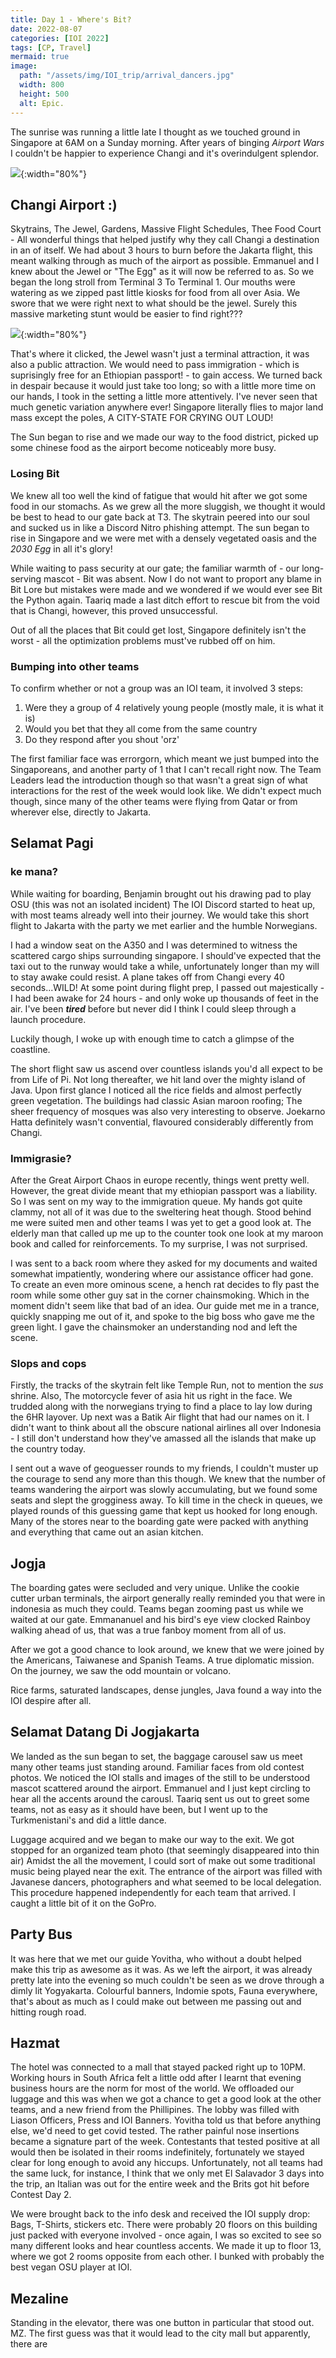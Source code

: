 ```yaml
---
title: Day 1 - Where's Bit?
date: 2022-08-07
categories: [IOI 2022]
tags: [CP, Travel]
mermaid: true
image:
  path: "/assets/img/IOI_trip/arrival_dancers.jpg"
  width: 800
  height: 500
  alt: Epic. 
---
```


The sunrise was running a little late I thought as we touched ground in Singapore at 6AM on a Sunday morning. After years of binging _Airport Wars_ I couldn't be happier to experience Changi and it's overindulgent splendor.

![](/assets/img/IOI_trip/changi_tower.jpg){:width="80%"} 

## Changi Airport :)

Skytrains, The Jewel, Gardens, Massive Flight Schedules, Thee Food Court - All wonderful things that helped justify why they call Changi a destination in an of itself. We had about 3 hours to burn before the Jakarta flight, this meant walking through as much of the airport as possible. Emmanuel and I knew about the Jewel or "The Egg" as it will now be referred to as. So we began the long stroll from Terminal 3 To Terminal 1. Our mouths were watering as we zipped past little kiosks for food from all over Asia. We swore that we were right next to what should be the jewel. Surely this massive marketing stunt would be easier to find right??? 

![](/assets/img/IOI_trip/team_changi.jpg){:width="80%"}

That's where it clicked, the Jewel wasn't just a terminal attraction, it was also a public attraction. We would need to pass immigration - which is suprisingly free for an Ethiopian passport! - to gain access. We turned back in despair because it would just take too long; so with a little more time on our hands, I took in the setting a little more attentively. I've never seen that much genetic variation anywhere ever! Singapore literally flies to major land mass except the poles, A CITY-STATE FOR CRYING OUT LOUD! 

The Sun began to rise and we made our way to the food district, picked up some chinese food as the airport become noticeably more busy. 

### Losing Bit

We knew all too well the kind of fatigue that would hit after we got some food in our stomachs. As we grew all the more sluggish, we thought it would be best to head to our gate back at T3. The skytrain peered into our soul and sucked us in like a Discord Nitro phishing attempt. The sun began to rise in Singapore and we were met with a densely vegetated oasis and the _2030 Egg_ in all it's glory! 

While waiting to pass security at our gate; the familiar warmth of - our long-serving mascot - Bit was absent. Now I do not want to proport any blame in Bit Lore but mistakes were made and we wondered if we would ever see Bit the Python again. Taariq made a last ditch effort to rescue bit from the void that is Changi, however, this proved unsuccessful. 

Out of all the places that Bit could get lost, Singapore definitely isn't the worst - all the optimization problems must've rubbed off on him. 

<!--INSERT IMAGE OF BIT IN HIS LAST MOMENTS-->

### Bumping into other teams

To confirm whether or not a group was an IOI team, it involved 3 steps: 

1. Were they a group of 4 relatively young people (mostly male, it is what it is)
2. Would you bet that they all come from the same country
3. Do they respond after you shout 'orz'

The first familiar face was errorgorn, which meant we just bumped into the Singaporeans, and another party of 1 that I can't recall
right now. The Team Leaders lead the introduction though so that wasn't a great sign of what interactions for the rest of 
the week would look like. We didn't expect much though, since many of the other teams were flying from Qatar or from wherever else, directly to Jakarta.

## Selamat Pagi

### ke mana? 

While waiting for boarding, Benjamin brought out his drawing pad to play OSU (this was not an isolated incident) The IOI Discord started to heat up, with most teams already well into their journey. We would take this short flight to Jakarta with the party we met earlier and the humble Norwegians.

I had a window seat on the A350 and I was determined to witness the scattered cargo ships surrounding singapore. I should've expected that the taxi out to the runway would take a while, unfortunately longer than my will to stay awake could resist. A plane takes off from Changi every 40 seconds...WILD! At some point during flight prep, I passed out majestically - I had been awake for 24 hours - and only woke up thousands of feet in the air. I've been ***tired*** before but never did I think I could sleep through a launch procedure. 

Luckily though, I woke up with enough time to catch a glimpse of the coastline.

<!-- INSERT IMAGE OF THE SCATTERED COASTLINE !-->

The short flight saw us ascend over countless islands you'd all expect to be from Life of Pi. Not long thereafter, we hit land over the mighty island of Java. Upon first glance I noticed all the rice fields and almost perfectly green vegetation. The buildings had classic Asian maroon roofing; The sheer frequency of mosques was also very interesting to observe. Joekarno Hatta definitely wasn't convential, flavoured considerably differently from Changi. 

### Immigrasie?

After the Great Airport Chaos in europe recently, things went pretty well. However, the great divide meant that my ethiopian passport was a liability. So I was sent on my way to the immigration queue. My hands got quite clammy, not all of it was due to the sweltering heat though. Stood behind me were suited men and other teams I was yet to get a good look at. The elderly man that called up me up to the counter took one look at my maroon book and called for reinforcements. To my surprise, I was not surprised.

I was sent to a back room where they asked for my documents and waited somewhat impatiently, wondering where our assistance officer had gone. To create an even more ominous scene, a hench rat decides to fly past the room while some other guy sat in the corner chainsmoking. Which in the moment didn't seem like that bad of an idea. Our guide met me in a trance, quickly snapping me out of it, and spoke to the big boss who gave me the green light. I gave the chainsmoker an understanding nod and left the scene.

### Slops and cops

Firstly, the tracks of the skytrain felt like Temple Run, not to mention the _sus_ shrine. Also, The motorcycle fever of asia hit us right in the face. We trudded along with the norwegians trying to find a place to lay low during the 6HR layover. Up next was a Batik Air flight that had our names on it. I didn't want to think about all the obscure national airlines all over Indonesia - I still don't understand how they've amassed all the islands that make up the country today.

I sent out a wave of geoguesser rounds to my friends, I couldn't muster up the courage to send any more than this though. We knew that the number of teams wandering the airport was slowly accumulating, but we found some seats and slept the grogginess away. To kill time in the check in queues, we played rounds of this guessing game that kept us hooked for long enough. Many of the stores near to the boarding gate were packed with anything and everything that came out an asian kitchen.

## Jogja

The boarding gates were secluded and very unique. Unlike the cookie cutter urban terminals, the airport generally really reminded you that were in indonesia as much they could. Teams began zooming past us while we waited at our gate. Emmananuel and his bird's eye view clocked Rainboy walking ahead of us, that was a true fanboy moment from all of us. 

After we got a good chance to look around, we knew that we were joined by the Americans, Taiwanese and Spanish Teams. A true diplomatic mission. On the journey, we saw the odd mountain or volcano. 

Rice farms, saturated landscapes, dense jungles, Java found a way into the IOI despire after all.

## Selamat Datang Di Jogjakarta

We landed as the sun began to set, the baggage carousel saw us meet many other teams just standing around. Familiar faces from old contest photos. We noticed the IOI stalls and images of the still to be understood mascot scattered around the airport. Emmanuel and I just kept circling to hear all the accents around the carousl. Taariq sent us out to greet some teams, not as easy as it should have been, but I went up to the Turkmenistani's and did a little dance.

Luggage acquired and we began to make our way to the exit. We got stopped for an organized team photo (that seemingly disappeared into thin air) Amidst the all the movement, I could sort of make out some traditional music being played near the exit. The entrance of the airport was filled with Javanese dancers, photographers and what seemed to be local delegation. This procedure happened independently for each team that arrived. I caught a little bit of it on the GoPro.

## Party Bus

It was here that we met our guide Yovitha, who without a doubt helped make this trip as awesome as it was. As we left the airport, it was already pretty late into the evening so much couldn't be seen as we drove through a dimly lit Yogyakarta. Colourful banners, Indomie spots, Fauna everywhere, that's about as much as I could make out between me passing out and hitting rough road.

## Hazmat

The hotel was connected to a mall that stayed packed right up to 10PM. Working hours in South Africa felt a little odd after I learnt that evening business hours are the norm for most of the world. We offloaded our luggage and this was when we got a chance to get a good look at the other teams, and a new friend from the Phillipines. The lobby was filled with Liason Officers, Press and IOI Banners. Yovitha told us that before anything else, we'd need to get covid tested. The rather painful nose insertions became a signature part of the week. Contestants that tested positive at all would then be isolated in their rooms indefinitely, fortunately we stayed clear for long enough to avoid any hiccups. Unfortunately, not all teams had the same luck, for instance, I think that we only met El Salavador 3 days into the trip, an Italian was out for the entire week and the Brits got hit before Contest Day 2.

We were brought back to the info desk and received the IOI supply drop: Bags, T-Shirts, stickers etc. There were probably 20 floors on this building just packed with everyone involved - once again, I was so excited to see so many different looks and hear countless accents. We made it up to floor 13, where we got 2 rooms opposite from each other. I bunked with probably the best vegan OSU player at IOI. 

## Mezaline

Standing in the elevator, there was one button in particular that stood out. MZ. The first guess was that it would lead to the city mall but apparently, there are





